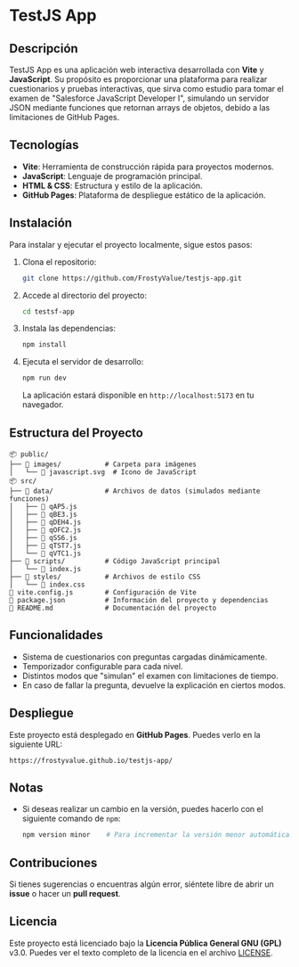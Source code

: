 # TestJS App

## Descripción

TestJS App es una aplicación web interactiva desarrollada con **Vite** y **JavaScript**. Su propósito es proporcionar una plataforma para realizar cuestionarios y pruebas interactivas, que sirva como estudio para tomar el examen de "Salesforce JavaScript Developer I", simulando un servidor JSON mediante funciones que retornan arrays de objetos, debido a las limitaciones de GitHub Pages.

## Tecnologías

- **Vite**: Herramienta de construcción rápida para proyectos modernos.
- **JavaScript**: Lenguaje de programación principal.
- **HTML & CSS**: Estructura y estilo de la aplicación.
- **GitHub Pages**: Plataforma de despliegue estático de la aplicación.

## Instalación

Para instalar y ejecutar el proyecto localmente, sigue estos pasos:

1. Clona el repositorio:

   ```bash
   git clone https://github.com/FrostyValue/testjs-app.git
   ```

2. Accede al directorio del proyecto:

   ```bash
   cd testsf-app
   ```

3. Instala las dependencias:

   ```bash
   npm install
   ```

4. Ejecuta el servidor de desarrollo:

   ```bash
   npm run dev
   ```

   La aplicación estará disponible en `http://localhost:5173` en tu navegador.

## Estructura del Proyecto

```plaintext
📦 public/
├── 📂 images/           # Carpeta para imágenes
│   └── 📄 javascript.svg  # Icono de JavaScript
📦 src/
├── 📂 data/             # Archivos de datos (simulados mediante funciones)
│   ├── 📄 qAP5.js
│   ├── 📄 qBE3.js
│   ├── 📄 qDEH4.js
│   ├── 📄 qOFC2.js
│   ├── 📄 qSS6.js
│   ├── 📄 qTST7.js
│   └── 📄 qVTC1.js
├── 📂 scripts/          # Código JavaScript principal
│   └── 📄 index.js
├── 📂 styles/           # Archivos de estilo CSS
│   └── 📄 index.css
📄 vite.config.js        # Configuración de Vite
📄 package.json          # Información del proyecto y dependencias
📄 README.md             # Documentación del proyecto
```

## Funcionalidades

- Sistema de cuestionarios con preguntas cargadas dinámicamente.
- Temporizador configurable para cada nivel.
- Distintos modos que "simulan" el examen con limitaciones de tiempo.
- En caso de fallar la pregunta, devuelve la explicación en ciertos modos.

## Despliegue

Este proyecto está desplegado en **GitHub Pages**. Puedes verlo en la siguiente URL:

```
https://frostyvalue.github.io/testjs-app/
```

## Notas

- Si deseas realizar un cambio en la versión, puedes hacerlo con el siguiente comando de `npm`:

  ```bash
  npm version minor    # Para incrementar la versión menor automáticamente
  ```


## Contribuciones

Si tienes sugerencias o encuentras algún error, siéntete libre de abrir un **issue** o hacer un **pull request**.

## Licencia

Este proyecto está licenciado bajo la **Licencia Pública General GNU (GPL)** v3.0. Puedes ver el texto completo de la licencia en el archivo [LICENSE](./LICENSE).

